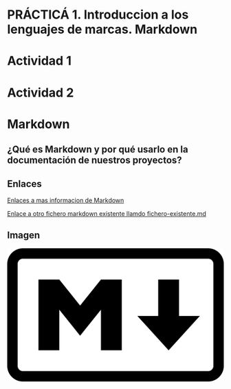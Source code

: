 # PRÁCTICÁ 1. Introduccion a los lenguajes de marcas. Markdown
# Actividad 1



# Actividad 2
# Markdown
## ¿Qué es Markdown y por qué usarlo en la documentación de nuestros proyectos?


## Enlaces
[Enlaces a mas informacion de Markdown](https://qabiria.com/es/recursos/blog/que-es-markdown-y-como-utilizarlo)

[Enlace a otro fichero markdown existente llamdo fichero-existente.md](https://github.com/asecval543/Tarea-Markdown/blob/main/fichero-existente.md)
## Imagen
![Esto es una imagen sobre Markdown](./imagenes/Markdown.png)
